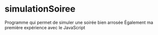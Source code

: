 # simulationSoiree

Programme qui permet de simuler une soirée bien arrosée
Également ma première expérience avec le JavaScript
